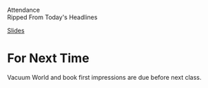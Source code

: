 Attendance  
Ripped From Today's Headlines

[Slides](https://docs.google.com/presentation/d/1PHjNRJCh3RbOJC9pxRTKPlfZ_YcqJSeCQm4VLmXSlrU/edit?usp=sharing)

# For Next Time
Vacuum World and book first impressions are due before next class.  
